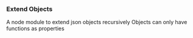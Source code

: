### Extend Objects  

A node module to extend json objects recursively 
Objects can only have functions as properties